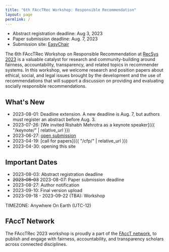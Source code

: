 ```yaml
---
title: "6th FAccTRec Workshop: Responsible Recommendation"
layout: page
permlink: /
---
```


- Abstract registration deadline: Aug 3, 2023
- Paper submission deadline: Aug. 7, 2023
- Submission site: [EasyChair](https://easychair.org/conferences/?conf=facctrec2023)

The 6th FAccTRec Workshop on Responsible Recommendation at [RecSys 2023](https://recsys.acm.org/recsys23/) is a valuable catalyst for research and community-building around fairness, accountability, transparency, and related topics in recommender systems.
In this workshop, we welcome research and position papers about ethical, social, and legal issues brought by the development and the use of recommendations that will support a discussion on providing and evaluating socially responsible recommendations.

## What's New

* 2023-08-01: Deadline extension. A new deadline is Aug. 7, but authors must register an abstract before Aug. 3.
* 2023-07-26: [We invited Rishabh Mehrotra as a keynote speaker]({{ "/keynote/" | relative_url }})
* 2023-06-27: [open submission](https://easychair.org/conferences/?conf=facctrec2023)
* 2023-04-19: [call for papers]({{ "/cfp/" | relative_url }})
* 2023-04-30: opening this site

## Important Dates

- 2023-08-03: Abstract registration deadline
- <span style="text-decoration: line-through;">2023-08-03</span>   2023-08-07: Paper submission deadline
- 2023-08-27: Author notification
- 2023-09-10: Final version upload
- 2023-09-18 - 2023-09-22 (TBA): Workshop

TIMEZONE: Anywhere On Earth (UTC-12)

## FAccT Network

The FAccTRec 2023 workshop is proudly a part of the [FAccT network](https://facctconference.org/network/), to publish and engage with fairness, accountability, and transparency scholars across connected disciplines.
